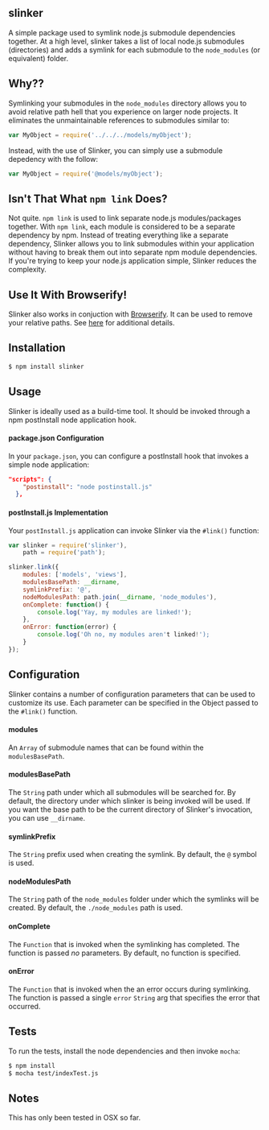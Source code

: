## slinker

A simple package used to symlink node.js submodule dependencies together. At a high level, slinker takes a list of local node.js submodules (directories) and adds a symlink for each submodule to the `node_modules` (or equivalent) folder.

## Why??

Symlinking your submodules in the `node_modules` directory allows you to avoid relative path hell that you experience on larger node projects. It eliminates the unmaintainable references to submodules similar to:

```javascript
var MyObject = require('../../../models/myObject');
```

Instead, with the use of Slinker, you can simply use a submodule depedency with the follow:

```javascript
var MyObject = require('@models/myObject');
```

## Isn't That What `npm link` Does?

Not quite. `npm link` is used to link separate node.js modules/packages together. With `npm link`, each module is considered to be a separate dependency by npm. Instead of treating everything like a separate dependency, Slinker allows you to link submodules within your application without having to break them out into separate npm module dependencies. If you're trying to keep your node.js application simple, Slinker reduces the complexity.

## Use It With Browserify!

Slinker also works in conjuction with [Browserify](http://browserify.org/). It can be used to remove your relative paths. See  [here](https://github.com/substack/browserify-handbook#avoiding-) for additional details.

## Installation

```bash
$ npm install slinker
```

## Usage

Slinker is ideally used as a build-time tool. It should be invoked through a npm postInstall node application hook.

#### package.json Configuration

In your `package.json`, you can configure a postInstall hook that invokes a simple node application:

```json
"scripts": {
    "postinstall": "node postinstall.js"
  },
```

#### postInstall.js Implementation

Your `postInstall.js` application can invoke Slinker via the `#link()` function:

```javascript
var slinker = require('slinker'),
    path = require('path');

slinker.link({
	modules: ['models', 'views'],
	modulesBasePath: __dirname,
	symlinkPrefix: '@',
	nodeModulesPath: path.join(__dirname, 'node_modules'),
	onComplete: function() {
		console.log('Yay, my modules are linked!');
	},
	onError: function(error) {
		console.log('Oh no, my modules aren't linked!');
	}
});
```

## Configuration

Slinker contains a number of configuration parameters that can be used to customize its use. Each parameter can be specified in the Object passed to the `#link()` function.

#### modules

An `Array` of submodule names that can be found within the `modulesBasePath`.

#### modulesBasePath

The `String` path under which all submodules will be searched for. By default, the directory under which slinker is being invoked will be used. If you want the base path to be the current directory of Slinker's invocation, you can use `__dirname`.

#### symlinkPrefix

The `String` prefix used when creating the symlink. By default, the `@` symbol is used.

#### nodeModulesPath

The `String` path of the `node_modules` folder under which the symlinks will be created. By default, the `./node_modules` path is used.

#### onComplete

The `Function` that is invoked when the symlinking has completed. The function is passed _no_ parameters. By default, no function is specified.

#### onError

The `Function` that is invoked when the an error occurs during symlinking. The function is passed a single `error` `String` arg that specifies the error that occurred.

## Tests

To run the tests, install the node dependencies and then invoke `mocha`:

```bash
$ npm install
$ mocha test/indexTest.js
```

## Notes

This has only been tested in OSX so far.
